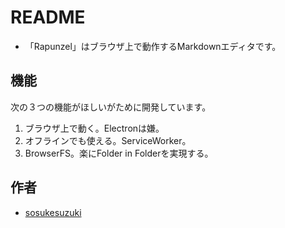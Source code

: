 # README

- 「Rapunzel」はブラウザ上で動作するMarkdownエディタです。

## 機能

次の３つの機能がほしいがために開発しています。

1. ブラウザ上で動く。Electronは嫌。
2. オフラインでも使える。ServiceWorker。
3. BrowserFS。楽にFolder in Folderを実現する。

## 作者

- [sosukesuzuki](https://sosukesuzuki.github.io)
